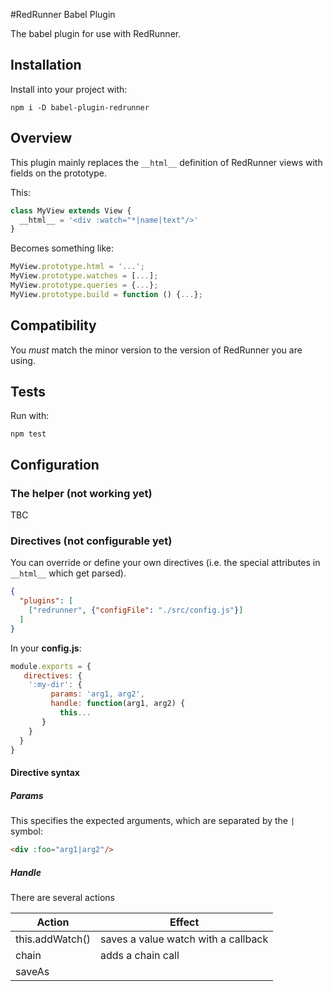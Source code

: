 #RedRunner Babel Plugin

The babel plugin for use with RedRunner.

## Installation

Install into your project with:

```
npm i -D babel-plugin-redrunner
```

## Overview

This plugin mainly replaces the `__html__` definition of RedRunner views with fields on the prototype.

This:

```javascript
class MyView extends View {
  __html__ = '<div :watch="*|name|text"/>'
}
```

Becomes something like:

```javascript
MyView.prototype.html = '...';
MyView.prototype.watches = [...];
MyView.prototype.queries = {...};
MyView.prototype.build = function () {...};
```

## Compatibility

You *must* match the minor version to the version of RedRunner you are using.

## Tests

Run with:

`npm test`

## Configuration

### The helper (not working yet)

TBC

### Directives (not configurable yet)

You can override or define your own directives (i.e. the special attributes in `__html__` which get parsed).

```json
{
  "plugins": [
    ["redrunner", {"configFile": "./src/config.js"}]
  ]
}
```

In your **config.js**:

```javascript
module.exports = {
   directives: {
    ':my-dir': {
         params: 'arg1, arg2',
         handle: function(arg1, arg2) {
           this...
       }
    }
  }
}
```

#### Directive syntax

##### Params

This specifies the expected arguments, which are separated by the `|` symbol:

```html
<div :foo="arg1|arg2"/>
```

##### Handle

There are several actions

| Action          | Effect                              |
| --------------- | ----------------------------------- |
| this.addWatch() | saves a value watch with a callback |
| chain           | adds a chain call                   |
| saveAs          |                                     |



